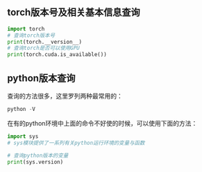 

## torch版本号及相关基本信息查询

```python
import torch
# 查询torch版本号
print(torch.__version__)
# 查询torch是否可以使用GPU
print(torch.cuda.is_available())
```

## python版本查询
查询的方法很多，这里罗列两种最常用的：

```python
python -V
```

在有的python环境中上面的命令不好使的时候，可以使用下面的方法：

```python
import sys
# sys模块提供了一系列有关python运行环境的变量与函数

# 查询python版本的变量
print(sys.version)
```
